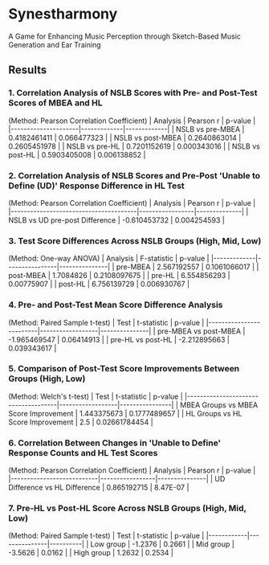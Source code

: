 # Synestharmony
A Game for Enhancing Music Perception through Sketch-Based Music Generation and Ear Training


## Results

### 1. Correlation Analysis of NSLB Scores with Pre- and Post-Test Scores of MBEA and HL
(Method: Pearson Correlation Coefficient)
| Analysis            | Pearson r   | p-value     |
|---------------------|-------------|-------------|
| NSLB vs pre-MBEA    | 0.4182461411 | 0.066477323 |
| NSLB vs post-MBEA   | 0.2640863014 | 0.2605451978 |
| NSLB vs pre-HL      | 0.7201152619 | 0.000343016 |
| NSLB vs post-HL     | 0.5903405008 | 0.006138852 |


### 2. Correlation Analysis of NSLB Scores and Pre-Post 'Unable to Define (UD)' Response Difference in HL Test
(Method: Pearson Correlation Coefficient)
| Analysis                              | Pearson r       | p-value      |
|---------------------------------------|-----------------|--------------|
| NSLB vs UD pre-post Difference        | -0.610453732    | 0.004254593  |


### 3. Test Score Differences Across NSLB Groups (High, Mid, Low)
(Method: One-way ANOVA)
| Analysis    | F-statistic    | p-value       |
|-------------|----------------|---------------|
| pre-MBEA    | 2.567192557    | 0.1061066017  |
| post-MBEA   | 1.7084826      | 0.2108097675  |
| pre-HL      | 6.554856293    | 0.00775907    |
| post-HL     | 6.756139729    | 0.006930767   |


### 4. Pre- and Post-Test Mean Score Difference Analysis
(Method: Paired Sample t-test)
| Test                    | t-statistic      | p-value       |
|-------------------------|------------------|---------------|
| pre-MBEA vs post-MBEA   | -1.965469547     | 0.06414913    |
| pre-HL vs post-HL       | -2.212895663     | 0.039343617   |


### 5. Comparison of Post-Test Score Improvements Between Groups (High, Low)
(Method: Welch's t-test)
| Test                                | t-statistic      | p-value        |
|-------------------------------------|------------------|----------------|
| MBEA Groups vs MBEA Score Improvement | 1.443375673     | 0.1777489657   |
| HL Groups vs HL Score Improvement     | 2.5             | 0.02661784454  |


### 6. Correlation Between Changes in 'Unable to Define' Response Counts and HL Test Scores
(Method: Pearson Correlation Coefficient)
| Analysis                  | Pearson r       | p-value       |
|---------------------------|-----------------|---------------|
| UD Difference vs HL Difference | 0.865192715   | 8.47E-07      |


### 7. Pre-HL vs Post-HL Score Across NSLB Groups (High, Mid, Low)
(Method: Paired Sample t-test)
| Test       | t-statistic   | p-value  |
|------------|---------------|----------|
| Low group  | -1.2376       | 0.2661   |
| Mid group  | -3.5626       | 0.0162   |
| High group | 1.2632        | 0.2534   |
